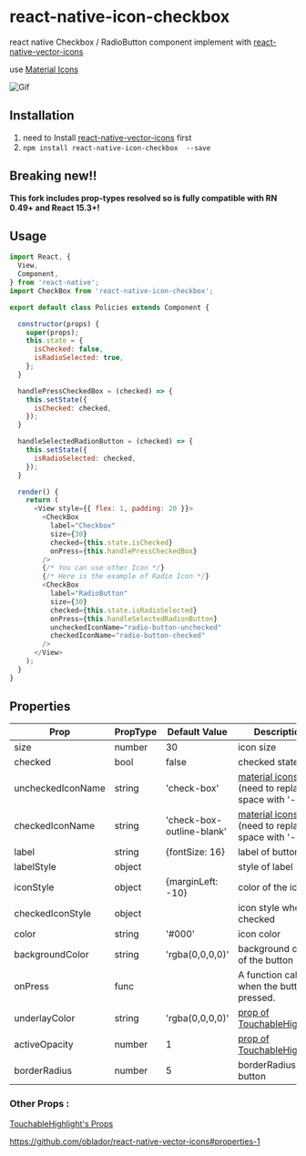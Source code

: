 # react-native-icon-checkbox

react native Checkbox / RadioButton component implement with  [react-native-vector-icons](https://github.com/oblador/react-native-vector-icons)

use [Material Icons](https://design.google.com/icons/)

![Gif](http://i.imgur.com/kbFvceU.gif)

## **Installation**

1. need to Install [react-native-vector-icons](https://github.com/oblador/react-native-vector-icons) first 
2. `npm install react-native-icon-checkbox  --save`

## **Breaking new!!**

**This fork includes prop-types resolved so is fully compatible with RN 0.49+ and React 15.3+!**

## **Usage**

```javascript
import React, {
  View,
  Component,
} from 'react-native';
import CheckBox from 'react-native-icon-checkbox';

export default class Policies extends Component {

  constructor(props) {
    super(props);
    this.state = {
      isChecked: false,
      isRadioSelected: true,
    };
  }

  handlePressCheckedBox = (checked) => {
    this.setState({
      isChecked: checked,
    });
  }

  handleSelectedRadionButton = (checked) => {
    this.setState({
      isRadioSelected: checked,
    });
  }

  render() {
    return (
      <View style={{ flex: 1, padding: 20 }}>
        <CheckBox
          label="Checkbox"
          size={30}
          checked={this.state.isChecked}
          onPress={this.handlePressCheckedBox}
        />
        {/* You can use other Icon */}
        {/* Here is the example of Radio Icon */}
        <CheckBox
          label="RadioButton"
          size={30}
          checked={this.state.isRadioSelected}
          onPress={this.handleSelectedRadionButton}
          uncheckedIconName="radio-button-unchecked"
          checkedIconName="radio-button-checked"
        />
      </View>
    );
  }
}

```

## **Properties**

| Prop              | PropType | Default Value             | Description                              |
| ----------------- | -------- | ------------------------- | ---------------------------------------- |
| size              | number   | 30                        | icon size                                |
| checked           | bool     | false                     | checked state                            |
| uncheckedIconName | string   | 'check-box'               | [material icons](https://design.google.com/icons/#ic_check_box_outline_blank) (need to replace space with '-' ) |
| checkedIconName   | string   | 'check-box-outline-blank' | [material icons](https://design.google.com/icons/#ic_check_box) (need to replace space with '-' ) |
| label             | string   | {fontSize: 16}            | label of button                          |
| labelStyle        | object   |                           | style of label                           |
| iconStyle         | object   | {marginLeft: -10}         | color of the icon                        |
| checkedIconStyle  | object   |                           | icon style when checked                  |
| color             | string   | '#000'                    | icon color                               |
| backgroundColor   | string   | 'rgba(0,0,0,0)'           | background color of the button           |
| onPress           | func     |                           | A function called when the button is pressed. |
| underlayColor     | string   | 'rgba(0,0,0,0)'           | [prop of TouchableHighlight](https://facebook.github.io/react-native/docs/touchablehighlight.html#underlaycolor) |
| activeOpacity     | number   | 1                         | [prop of TouchableHighlight](https://facebook.github.io/react-native/docs/touchablehighlight.html#activeopacity) |
| borderRadius      | number   | 5                         | borderRadius of button                   |

### Other Props : 

[TouchableHighlight's Props](https://facebook.github.io/react-native/docs/touchablehighlight.html#touchablehighlight)

https://github.com/oblador/react-native-vector-icons#properties-1

